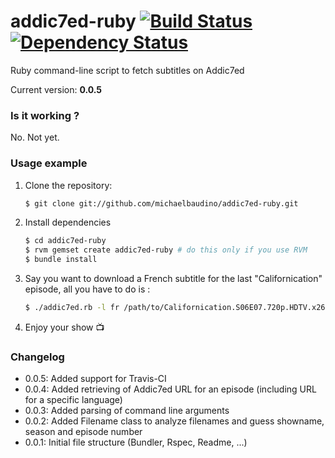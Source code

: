 # addic7ed-ruby [![Build Status](https://travis-ci.org/michaelbaudino/addic7ed-ruby.png)](https://travis-ci.org/michaelbaudino/addic7ed-ruby) [![Dependency Status](https://gemnasium.com/michaelbaudino/addic7ed-ruby.png)](https://gemnasium.com/michaelbaudino/addic7ed-ruby)

Ruby command-line script to fetch subtitles on Addic7ed

Current version: **0.0.5**

### Is it working ?

No. Not yet.

### Usage example

1. Clone the repository:

    ```bash
    $ git clone git://github.com/michaelbaudino/addic7ed-ruby.git
    ```
2. Install dependencies

    ```bash
    $ cd addic7ed-ruby
    $ rvm gemset create addic7ed-ruby # do this only if you use RVM
    $ bundle install
    ```
3. Say you want to download a French subtitle for the last "Californication" episode, all you have to do is :

    ```bash
    $ ./addic7ed.rb -l fr /path/to/Californication.S06E07.720p.HDTV.x264-2HD.mkv
    ```
4. Enjoy your show :tv:

### Changelog

* 0.0.5: Added support for Travis-CI
* 0.0.4: Added retrieving of Addic7ed URL for an episode (including URL for a specific language)
* 0.0.3: Added parsing of command line arguments
* 0.0.2: Added Filename class to analyze filenames and guess showname, season and episode number
* 0.0.1: Initial file structure (Bundler, Rspec, Readme, ...)

